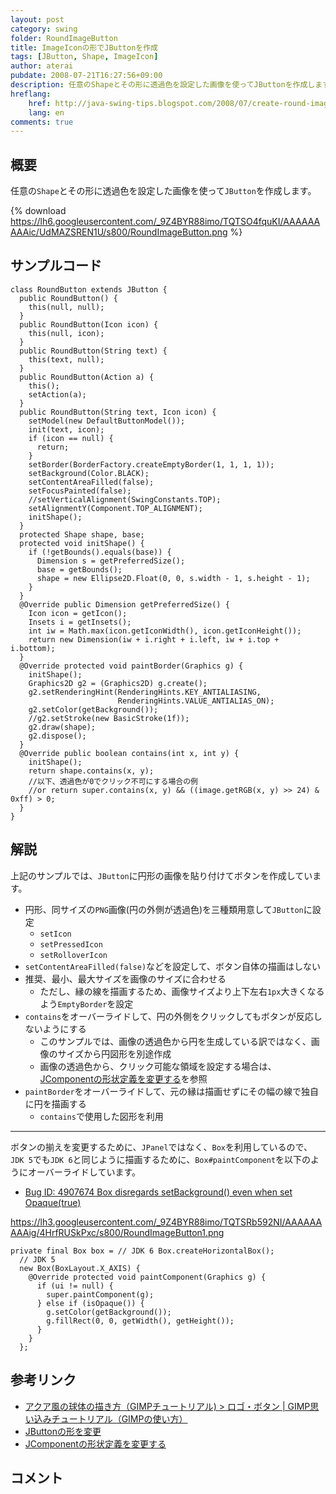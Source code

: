```yaml
---
layout: post
category: swing
folder: RoundImageButton
title: ImageIconの形でJButtonを作成
tags: [JButton, Shape, ImageIcon]
author: aterai
pubdate: 2008-07-21T16:27:56+09:00
description: 任意のShapeとその形に透過色を設定した画像を使ってJButtonを作成します。
hreflang:
    href: http://java-swing-tips.blogspot.com/2008/07/create-round-image-jbutton.html
    lang: en
comments: true
---
```

## 概要
任意の`Shape`とその形に透過色を設定した画像を使って`JButton`を作成します。

{% download https://lh6.googleusercontent.com/_9Z4BYR88imo/TQTSO4fquKI/AAAAAAAAAic/UdMAZSREN1U/s800/RoundImageButton.png %}

## サンプルコード
<pre class="prettyprint"><code>class RoundButton extends JButton {
  public RoundButton() {
    this(null, null);
  }
  public RoundButton(Icon icon) {
    this(null, icon);
  }
  public RoundButton(String text) {
    this(text, null);
  }
  public RoundButton(Action a) {
    this();
    setAction(a);
  }
  public RoundButton(String text, Icon icon) {
    setModel(new DefaultButtonModel());
    init(text, icon);
    if (icon == null) {
      return;
    }
    setBorder(BorderFactory.createEmptyBorder(1, 1, 1, 1));
    setBackground(Color.BLACK);
    setContentAreaFilled(false);
    setFocusPainted(false);
    //setVerticalAlignment(SwingConstants.TOP);
    setAlignmentY(Component.TOP_ALIGNMENT);
    initShape();
  }
  protected Shape shape, base;
  protected void initShape() {
    if (!getBounds().equals(base)) {
      Dimension s = getPreferredSize();
      base = getBounds();
      shape = new Ellipse2D.Float(0, 0, s.width - 1, s.height - 1);
    }
  }
  @Override public Dimension getPreferredSize() {
    Icon icon = getIcon();
    Insets i = getInsets();
    int iw = Math.max(icon.getIconWidth(), icon.getIconHeight());
    return new Dimension(iw + i.right + i.left, iw + i.top + i.bottom);
  }
  @Override protected void paintBorder(Graphics g) {
    initShape();
    Graphics2D g2 = (Graphics2D) g.create();
    g2.setRenderingHint(RenderingHints.KEY_ANTIALIASING,
                        RenderingHints.VALUE_ANTIALIAS_ON);
    g2.setColor(getBackground());
    //g2.setStroke(new BasicStroke(1f));
    g2.draw(shape);
    g2.dispose();
  }
  @Override public boolean contains(int x, int y) {
    initShape();
    return shape.contains(x, y);
    //以下、透過色が0でクリック不可にする場合の例
    //or return super.contains(x, y) &amp;&amp; ((image.getRGB(x, y) &gt;&gt; 24) &amp; 0xff) &gt; 0;
  }
}
</code></pre>

## 解説
上記のサンプルでは、`JButton`に円形の画像を貼り付けてボタンを作成しています。

- 円形、同サイズの`PNG`画像(円の外側が透過色)を三種類用意して`JButton`に設定
    - `setIcon`
    - `setPressedIcon`
    - `setRolloverIcon`
- `setContentAreaFilled(false)`などを設定して、ボタン自体の描画はしない
- 推奨、最小、最大サイズを画像のサイズに合わせる
    - ただし、縁の線を描画するため、画像サイズより上下左右`1px`大きくなるよう`EmptyBorder`を設定
- `contains`をオーバーライドして、円の外側をクリックしてもボタンが反応しないようにする
    - このサンプルでは、画像の透過色から円を生成している訳ではなく、画像のサイズから円図形を別途作成
    - 画像の透過色から、クリック可能な領域を設定する場合は、[JComponentの形状定義を変更する](http://ateraimemo.com/Swing/MoveNonRectangularImage.html)を参照
- `paintBorder`をオーバーライドして、元の縁は描画せずにその幅の線で独自に円を描画する
    - `contains`で使用した図形を利用

<!-- dummy comment line for breaking list -->

- - - -
ボタンの揃えを変更するために、`JPanel`ではなく、`Box`を利用しているので、`JDK 5`でも`JDK 6`と同じように描画するために、`Box#paintComponent`を以下のようにオーバーライドしています。
- [Bug ID: 4907674 Box disregards setBackground() even when set Opaque(true)](http://bugs.java.com/bugdatabase/view_bug.do?bug_id=4907674)

<!-- dummy comment line for breaking list -->

https://lh3.googleusercontent.com/_9Z4BYR88imo/TQTSRb592NI/AAAAAAAAAig/4HrfRUSkPxc/s800/RoundImageButton1.png

<pre class="prettyprint"><code>private final Box box = // JDK 6 Box.createHorizontalBox();
  // JDK 5
  new Box(BoxLayout.X_AXIS) {
    @Override protected void paintComponent(Graphics g) {
      if (ui != null) {
        super.paintComponent(g);
      } else if (isOpaque()) {
        g.setColor(getBackground());
        g.fillRect(0, 0, getWidth(), getHeight());
      }
    }
  };
</code></pre>

## 参考リンク
- [アクア風の球体の描き方（GIMPチュートリアル) > ロゴ・ボタン | GIMP思い込みチュートリアル（GIMPの使い方）](http://gimp.blog.shinobi.jp/Entry/18/)
- [JButtonの形を変更](http://ateraimemo.com/Swing/RoundButton.html)
- [JComponentの形状定義を変更する](http://ateraimemo.com/Swing/MoveNonRectangularImage.html)

<!-- dummy comment line for breaking list -->

## コメント

